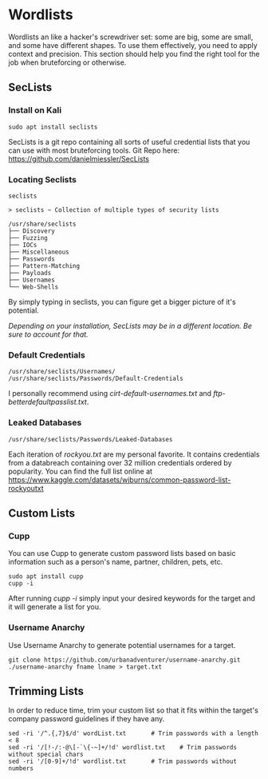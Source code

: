 # Wordlists

Wordlists an like a hacker's screwdriver set: some are big, some are small, and some have different shapes. To use them effectively, you need to apply context and precision. This section should help you find the right tool for the job when bruteforcing or otherwise.

## SecLists

### Install on Kali
```
sudo apt install seclists
```
SecLists is a git repo containing all sorts of useful credential lists that you can use with most bruteforcing tools. Git Repo here: <https://github.com/danielmiessler/SecLists>

### Locating Seclists

```
seclists           

> seclists ~ Collection of multiple types of security lists

/usr/share/seclists
├── Discovery
├── Fuzzing
├── IOCs
├── Miscellaneous
├── Passwords
├── Pattern-Matching
├── Payloads
├── Usernames
└── Web-Shells
```

By simply typing in seclists, you can figure get a bigger picture of it's potential.

*Depending on your installation, SecLists may be in a different location. Be sure to account for that.*

### Default Credentials

```
/usr/share/seclists/Usernames/
/usr/share/seclists/Passwords/Default-Credentials
```
I personally recommend using *cirt-default-usernames.txt* and *ftp-betterdefaultpasslist.txt*.

### Leaked Databases

```
/usr/share/seclists/Passwords/Leaked-Databases 
```
Each iteration of *rockyou.txt* are my personal favorite. It contains credentials from a databreach containing over 32 million credentials ordered by popularity. You can find the full list online at <https://www.kaggle.com/datasets/wjburns/common-password-list-rockyoutxt>

## Custom Lists

### Cupp

You can use Cupp to generate custom password lists based on basic information such as a person's name, partner, children, pets, etc.

```
sudo apt install cupp
cupp -i
```

After running *cupp -i* simply input your desired keywords for the target and it will generate a list for you.

### Username Anarchy

Use Username Anarchy to generate potential usernames for a target.

```
git clone https://github.com/urbanadventurer/username-anarchy.git
./username-anarchy fname lname > target.txt
```
## Trimming Lists

In order to reduce time, trim your custom list so that it fits within the target's company password guidelines if they have any.

```
sed -ri '/^.{,7}$/d' wordList.txt		# Trim passwords with a length < 8
sed -ri '/[!-/:-@\[-`\{-~]+/!d' wordlist.txt	# Trim passwords without special chars
sed -ri '/[0-9]+/!d' wordlist.txt		# Trim passwords without numbers
```

